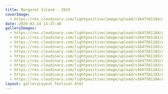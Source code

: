 ```yaml
---
title: Margaret Island - 2019
coverImage:
  - https://res.cloudinary.com/lightpositive/image/upload/v1647561184/uploads/Margaret%20Island%20-%202019/mi5.jpg
date: 2020-02-24 13:37:48
galleryImages: 
  - https://res.cloudinary.com/lightpositive/image/upload/v1647561184/uploads/Margaret%20Island%20-%202019/mi5.jpg
  - https://res.cloudinary.com/lightpositive/image/upload/v1647561181/uploads/Margaret%20Island%20-%202019/mi.jpg
  - https://res.cloudinary.com/lightpositive/image/upload/v1647561182/uploads/Margaret%20Island%20-%202019/mi7.jpg
  - https://res.cloudinary.com/lightpositive/image/upload/v1647561183/uploads/Margaret%20Island%20-%202019/mi12.jpg
  - https://res.cloudinary.com/lightpositive/image/upload/v1647561183/uploads/Margaret%20Island%20-%202019/mi4.jpg
  - https://res.cloudinary.com/lightpositive/image/upload/v1647561183/uploads/Margaret%20Island%20-%202019/mi3.jpg
  - https://res.cloudinary.com/lightpositive/image/upload/v1647561183/uploads/Margaret%20Island%20-%202019/mi9.jpg
  - https://res.cloudinary.com/lightpositive/image/upload/v1647561183/uploads/Margaret%20Island%20-%202019/mi6.jpg
  - https://res.cloudinary.com/lightpositive/image/upload/v1647561183/uploads/Margaret%20Island%20-%202019/mi10.jpg
  - https://res.cloudinary.com/lightpositive/image/upload/v1647561183/uploads/Margaret%20Island%20-%202019/mi2.jpg
  - https://res.cloudinary.com/lightpositive/image/upload/v1647561184/uploads/Margaret%20Island%20-%202019/mi8.jpg
layout: galleryLayout_festival.html
---
```

